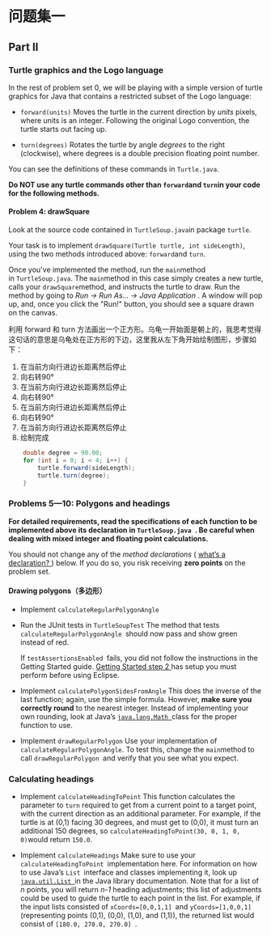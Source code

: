 # 问题集一

## Part II

### Turtle graphics and the Logo language

In the rest of problem set 0, we will be playing with a simple version of turtle graphics for Java that contains a restricted subset of the Logo language:

- `forward(units)`
    Moves the turtle in the current direction by *units* pixels, where units is an integer. Following the original Logo convention, the turtle starts out facing up.

- `turn(degrees)`
    Rotates the turtle by angle *degrees* to the right (clockwise), where degrees is a double precision floating point number.

You can see the definitions of these commands in `Turtle.java`.

**Do NOT use any turtle commands other than `forward`and `turn`in your code for the following methods.**

#### Problem 4: drawSquare

Look at the source code contained in `TurtleSoup.java`in package `turtle`.

Your task is to implement `drawSquare(Turtle turtle, int sideLength)`, using the two methods introduced above: `forward`and `turn`.

Once you've implemented the method, run the `main`method in `TurtleSoup.java`. The `main`method in this case simply creates a new turtle, calls your `drawSquare`method, and instructs the turtle to draw. Run the method by going to *Run → Run As... → Java Application* . A window will pop up, and, once you click the "Run!" button, you should see a square drawn on the canvas.

利用 forward 和 turn 方法画出一个正方形。乌龟一开始面是朝上的，我思考觉得这句话的意思是乌龟处在正方形的下边，这里我从左下角开始绘制图形，步骤如下：

1. 在当前方向行进边长距离然后停止
2. 向右转90°
3. 在当前方向行进边长距离然后停止
4. 向右转90°
5. 在当前方向行进边长距离然后停止
6. 向右转90°
7. 在当前方向行进边长距离然后停止
8. 绘制完成

```java
    double degree = 90.00;
    for (int i = 0; i < 4; i++) {
        turtle.forward(sideLength);
        turtle.turn(degree);
    }
```

### Problems 5—10: Polygons and headings

**For detailed requirements, read the specifications of each function to be implemented above its declaration in `TurtleSoup.java `. Be careful when dealing with mixed integer and floating point calculations.**

You should not change any of the *method declarations* ( [what’s a declaration? ](https://docs.oracle.com/javase/tutorial/java/javaOO/methods.html)) below. If you do so, you risk receiving **zero points** on the problem set.

#### Drawing polygons（多边形）

- Implement `calculateRegularPolygonAngle`

- Run the JUnit tests in `TurtleSoupTest`
  The method that tests `calculateRegularPolygonAngle `should now pass and show green instead of red.

  If `testAssertionsEnabled `fails, you did not follow the instructions in the Getting Started guide. [Getting Started step 2 ](https://ocw.mit.edu/ans7870/6/6.005/s16/getting-started/#config-eclipse)has setup you must perform before using Eclipse.

- Implement `calculatePolygonSidesFromAngle`
  This does the inverse of the last function; again, use the simple formula. However, **make sure you correctly round** to the nearest integer. Instead of implementing your own rounding, look at Java’s [`java.lang.Math `](https://docs.oracle.com/javase/8/docs/api/?java/lang/Math.html)class for the proper function to use.

- Implement `drawRegularPolygon` Use your implementation of `calculateRegularPolygonAngle`. To test this, change the `main`method to call `drawRegularPolygon `and verify that you see what you expect.

### Calculating headings

- Implement `calculateHeadingToPoint`
  This function calculates the parameter to `turn` required to get from a current point to a target point, with the current direction as an additional parameter. For example, if the turtle is at (0,1) facing 30 degrees, and must get to (0,0), it must turn an additional 150 degrees, so `calculateHeadingToPoint(30, 0, 1, 0, 0)`would return `150.0`.

- Implement `calculateHeadings`
  Make sure to use your `calculateHeadingToPoint `implementation here. For information on how to use Java’s `List `interface and classes implementing it, look up [`java.util.List `](https://docs.oracle.com/javase/8/docs/api/?java/util/List.html)in the Java library documentation. Note that for a list of *n* points, you will return *n-1* heading adjustments; this list of adjustments could be used to guide the turtle to each point in the list. For example, if the input lists consisted of `xCoords=[0,0,1,1] `and `yCoords=[1,0,0,1] `(representing points (0,1), (0,0), (1,0), and (1,1)), the returned list would consist of `[180.0, 270.0, 270.0] `.